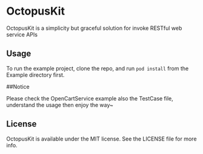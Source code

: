 # OctopusKit
OctopusKit is a simplicity but graceful solution for invoke RESTful web service APIs

## Usage

To run the example project, clone the repo, and run `pod install` from the Example directory first.


##Notice

Please check the OpenCartService example also the TestCase file, understand the usage then enjoy the way~

## License

OctopusKit is available under the MIT license. See the LICENSE file for more info.
